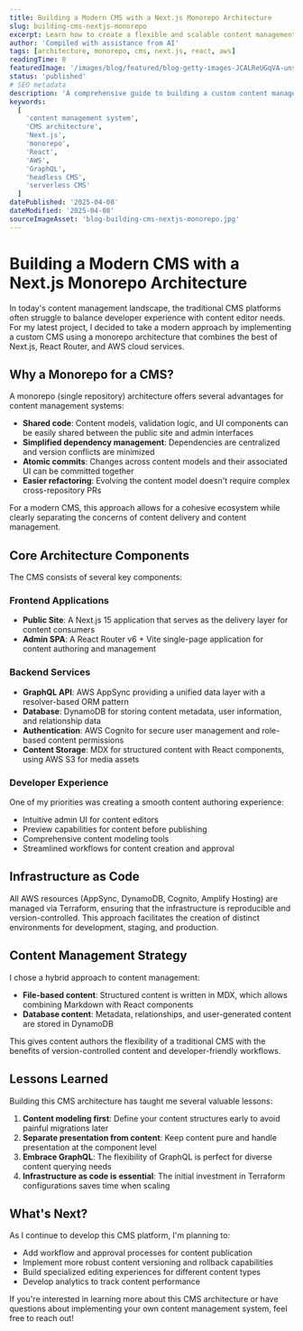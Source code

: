 ```yaml
---
title: Building a Modern CMS with a Next.js Monorepo Architecture
slug: building-cms-nextjs-monorepo
excerpt: Learn how to create a flexible and scalable content management system using Next.js, React, and AWS in a monorepo architecture.
author: 'Compiled with assistance from AI'
tags: [architecture, monorepo, cms, next.js, react, aws]
readingTime: 8
featuredImage: '/images/blog/featured/blog-getty-images-JCALReUGqVA-unsplash.webp'
status: 'published'
# SEO metadata
description: 'A comprehensive guide to building a custom content management system with Next.js, React, and AWS services using a monorepo approach for improved workflows.'
keywords:
  [
    'content management system',
    'CMS architecture',
    'Next.js',
    'monorepo',
    'React',
    'AWS',
    'GraphQL',
    'headless CMS',
    'serverless CMS'
  ]
datePublished: '2025-04-08'
dateModified: '2025-04-08'
sourceImageAsset: 'blog-building-cms-nextjs-monorepo.jpg'
---
```


# Building a Modern CMS with a Next.js Monorepo Architecture

In today's content management landscape, the traditional CMS platforms often struggle to balance developer experience with content editor needs. For my latest project, I decided to take a modern approach by implementing a custom CMS using a monorepo architecture that combines the best of Next.js, React Router, and AWS cloud services.

## Why a Monorepo for a CMS?

A monorepo (single repository) architecture offers several advantages for content management systems:

- **Shared code**: Content models, validation logic, and UI components can be easily shared between the public site and admin interfaces
- **Simplified dependency management**: Dependencies are centralized and version conflicts are minimized
- **Atomic commits**: Changes across content models and their associated UI can be committed together
- **Easier refactoring**: Evolving the content model doesn't require complex cross-repository PRs

For a modern CMS, this approach allows for a cohesive ecosystem while clearly separating the concerns of content delivery and content management.

## Core Architecture Components

The CMS consists of several key components:

### Frontend Applications

- **Public Site**: A Next.js 15 application that serves as the delivery layer for content consumers
- **Admin SPA**: A React Router v6 + Vite single-page application for content authoring and management

### Backend Services

- **GraphQL API**: AWS AppSync providing a unified data layer with a resolver-based ORM pattern
- **Database**: DynamoDB for storing content metadata, user information, and relationship data
- **Authentication**: AWS Cognito for secure user management and role-based content permissions
- **Content Storage**: MDX for structured content with React components, using AWS S3 for media assets

### Developer Experience

One of my priorities was creating a smooth content authoring experience:

- Intuitive admin UI for content editors
- Preview capabilities for content before publishing
- Comprehensive content modeling tools
- Streamlined workflows for content creation and approval

## Infrastructure as Code

All AWS resources (AppSync, DynamoDB, Cognito, Amplify Hosting) are managed via Terraform, ensuring that the infrastructure is reproducible and version-controlled. This approach facilitates the creation of distinct environments for development, staging, and production.

## Content Management Strategy

I chose a hybrid approach to content management:

- **File-based content**: Structured content is written in MDX, which allows combining Markdown with React components
- **Database content**: Metadata, relationships, and user-generated content are stored in DynamoDB

This gives content authors the flexibility of a traditional CMS with the benefits of version-controlled content and developer-friendly workflows.

## Lessons Learned

Building this CMS architecture has taught me several valuable lessons:

1. **Content modeling first**: Define your content structures early to avoid painful migrations later
2. **Separate presentation from content**: Keep content pure and handle presentation at the component level
3. **Embrace GraphQL**: The flexibility of GraphQL is perfect for diverse content querying needs
4. **Infrastructure as code is essential**: The initial investment in Terraform configurations saves time when scaling

## What's Next?

As I continue to develop this CMS platform, I'm planning to:

- Add workflow and approval processes for content publication
- Implement more robust content versioning and rollback capabilities
- Build specialized editing experiences for different content types
- Develop analytics to track content performance

If you're interested in learning more about this CMS architecture or have questions about implementing your own content management system, feel free to reach out!
